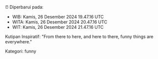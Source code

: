 ⏰ Diperbarui pada:
- WIB: Kamis, 26 Desember 2024 19.47.16 UTC
- WITA: Kamis, 26 Desember 2024 20.47.16 UTC
- WIT: Kamis, 26 Desember 2024 21.47.16 UTC

Kutipan Inspiratif:
"From there to here, and here to there, funny things are everywhere."


Kategori: funny

